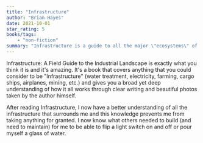 ```yaml
---
title: "Infrastructure"
author: "Brian Hayes"
date: 2021-10-01
star_rating: 5
books/tags:
    - "non-fiction"
summary: "Infrastructure is a guide to all the major \"ecosystems\" of our modern industrial world. In exploring railroad tracks, antenna towers, highway overpasses, power lines, coal mines, nuclear power plants, grain elevators, oil refineries, steel mills, and more, Brian Hayes reveals how our familiar and often-overlooked industrial environment can be as dazzling as nature."
---
```

Infrastructure: A Field Guide to the Industrial Landscape is exactly what you think it is and it's amazing. It's a book that covers anything that you could consider to be "Infrastructure" (water treatment, electricity, farming, cargo ships, airplanes, mining, etc.) and gives you a broad yet deep understanding of how it all works through clear writing and beautiful photos taken by the author himself.

After reading Infrastructure, I now have a better understanding of all the infrastructure that surrounds me and this knowledge prevents me from taking anything for granted. I now know what others needed to build (and need to maintain) for me to be able to flip a light switch on and off or pour myself a glass of water.
